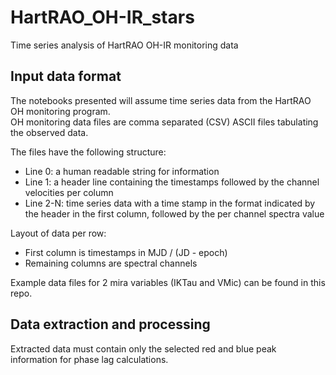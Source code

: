 # HartRAO_OH-IR_stars
Time series analysis of HartRAO OH-IR monitoring data

## Input data format
The notebooks presented will assume time series data from the HartRAO OH monitoring program.   
OH monitoring data files are comma separated (CSV) ASCII files tabulating the observed data.

The files have the following structure:    
* Line 0: a human readable string for information
* Line 1: a header line containing the timestamps followed by the channel velocities per column
* Line 2-N: time series data with a time stamp in the format indicated by the header in the first
  column, followed by the per channel spectra value

Layout of data per row:
* First column is timestamps in MJD / (JD - epoch)
* Remaining columns are spectral channels

Example data files for 2 mira variables (IKTau and VMic) can be found in this repo.

## Data extraction and processing
Extracted data must contain only the selected red and blue peak information for phase lag
calculations.

